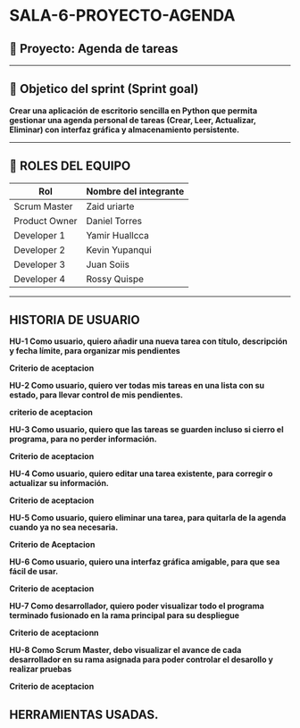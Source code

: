 # SALA-6-PROYECTO-AGENDA

## 🧪 Proyecto: Agenda de tareas 
---
## 🎯 Objetico del sprint (Sprint goal)

**Crear una aplicación de escritorio sencilla en Python que permita gestionar una agenda personal de tareas (Crear, Leer, Actualizar, Eliminar) con interfaz gráfica y almacenamiento persistente.** 

---

## 👥 ROLES DEL EQUIPO



|  Rol           | Nombre del integrante  | 
|---------------|------------------------|
| Scrum Master  | Zaid uriarte           | 
| Product Owner | Daniel Torres           | 
| Developer 1   | Yamir Huallcca      | 
| Developer 2   | Kevin Yupanqui          |         |
| Developer 3   | Juan Soiis      |  
| Developer 4  | Rossy Quispe         |                  | 


---
## HISTORIA DE USUARIO

**HU-1 Como usuario, quiero añadir una nueva tarea con título, descripción y fecha límite, para organizar mis pendientes**

**Criterio de aceptacion**

**HU-2 Como usuario, quiero ver todas mis tareas en una lista con su estado, para llevar control de mis pendientes.**

**criterio de aceptacion**

**HU-3 Como usuario, quiero que las tareas se guarden incluso si cierro el programa, para no perder información.**

**Criterio de aceptacion**

**HU-4 Como usuario, quiero editar una tarea existente, para corregir o actualizar su información.**

**Criterio de aceptacion**

**HU-5 Como usuario, quiero eliminar una tarea, para quitarla de la agenda cuando ya no sea necesaria.**

**Criterio de Aceptacion**

**HU-6 Como usuario, quiero una interfaz gráfica amigable, para que sea fácil de usar.**

**Criterio de aceptacion**

**HU-7 Como desarrollador, quiero poder visualizar todo el programa terminado fusionado en la rama principal para su despliegue**

**Criterio de aceptacionn**

**HU-8 Como Scrum Master, debo visualizar el avance de cada desarrollador en su rama asignada para poder controlar el desarollo y realizar pruebas**

**Criterio de aceptacion**

## HERRAMIENTAS USADAS.



